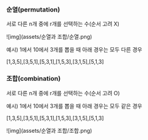 ### 순열(permutation)

서로 다른 n개 중에 r개를 선택하는 수(순서 고려 X)

![img](assets/순열과 조합/순열.png)

예시) 1에서 10에서 3개를 뽑을 때 아래 경우는 모두 다른 경우

[1,3,5],[3,5,1],[5,3,1],[1,5,3],[3,1,5],[5,1,3]

### 조합(combination)

서로 다른 n개 중에 r개를 선택하는 수(순서 고려 O)

예시) 1에서 10에서 3개를 뽑을 때 아래 경우는 모두 같은 경우

[1,3,5],[3,5,1],[5,3,1],[1,5,3],[3,1,5],[5,1,3]

![img](assets/순열과 조합/조합.png)

